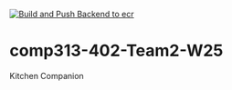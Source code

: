 [![Build and Push Backend to ecr](https://github.com/akomarzx/comp313-402-Team2-W25/actions/workflows/main.yml/badge.svg)](https://github.com/akomarzx/comp313-402-Team2-W25/actions/workflows/main.yml)

# comp313-402-Team2-W25
Kitchen Companion
